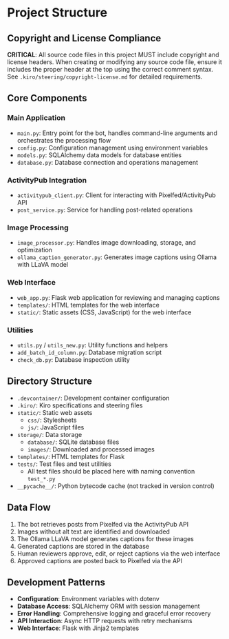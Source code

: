 # Project Structure

## Copyright and License Compliance

**CRITICAL**: All source code files in this project MUST include copyright and license headers. When creating or modifying any source code file, ensure it includes the proper header at the top using the correct comment syntax. See `.kiro/steering/copyright-license.md` for detailed requirements.

## Core Components

### Main Application
- `main.py`: Entry point for the bot, handles command-line arguments and orchestrates the processing flow
- `config.py`: Configuration management using environment variables
- `models.py`: SQLAlchemy data models for database entities
- `database.py`: Database connection and operations management

### ActivityPub Integration
- `activitypub_client.py`: Client for interacting with Pixelfed/ActivityPub API
- `post_service.py`: Service for handling post-related operations

### Image Processing
- `image_processor.py`: Handles image downloading, storage, and optimization
- `ollama_caption_generator.py`: Generates image captions using Ollama with LLaVA model

### Web Interface
- `web_app.py`: Flask web application for reviewing and managing captions
- `templates/`: HTML templates for the web interface
- `static/`: Static assets (CSS, JavaScript) for the web interface

### Utilities
- `utils.py` / `utils_new.py`: Utility functions and helpers
- `add_batch_id_column.py`: Database migration script
- `check_db.py`: Database inspection utility

## Directory Structure
- `.devcontainer/`: Development container configuration
- `.kiro/`: Kiro specifications and steering files
- `static/`: Static web assets
  - `css/`: Stylesheets
  - `js/`: JavaScript files
- `storage/`: Data storage
  - `database/`: SQLite database files
  - `images/`: Downloaded and processed images
- `templates/`: HTML templates for Flask
- `tests/`: Test files and test utilities
  - All test files should be placed here with naming convention `test_*.py`
- `__pycache__/`: Python bytecode cache (not tracked in version control)

## Data Flow
1. The bot retrieves posts from Pixelfed via the ActivityPub API
2. Images without alt text are identified and downloaded
3. The Ollama LLaVA model generates captions for these images
4. Generated captions are stored in the database
5. Human reviewers approve, edit, or reject captions via the web interface
6. Approved captions are posted back to Pixelfed via the API

## Development Patterns
- **Configuration**: Environment variables with dotenv
- **Database Access**: SQLAlchemy ORM with session management
- **Error Handling**: Comprehensive logging and graceful error recovery
- **API Interaction**: Async HTTP requests with retry mechanisms
- **Web Interface**: Flask with Jinja2 templates